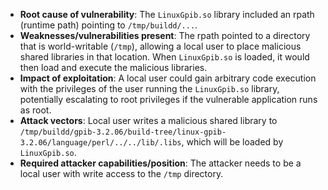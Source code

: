- **Root cause of vulnerability**: The `LinuxGpib.so` library included an rpath (runtime path) pointing to `/tmp/buildd/...`.
- **Weaknesses/vulnerabilities present**: The rpath pointed to a directory that is world-writable (`/tmp`), allowing a local user to place malicious shared libraries in that location. When `LinuxGpib.so` is loaded, it would then load and execute the malicious libraries.
- **Impact of exploitation**: A local user could gain arbitrary code execution with the privileges of the user running the `LinuxGpib.so` library, potentially escalating to root privileges if the vulnerable application runs as root.
- **Attack vectors**: Local user writes a malicious shared library to `/tmp/buildd/gpib-3.2.06/build-tree/linux-gpib-3.2.06/language/perl/../../lib/.libs`, which will be loaded by `LinuxGpib.so`.
- **Required attacker capabilities/position**: The attacker needs to be a local user with write access to the `/tmp` directory.